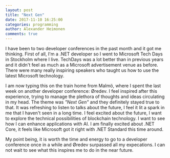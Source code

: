 ```yaml
---
layout: post
title: "Next Gen"
date: 2017-11-10 16:25:00
categories: programming
author: Alexander Heimonen
comments: true
---
```


I have been to two developer conferences in the past month and it got me thinking. First of all, I'm a .NET developer so I went to Microsoft Tech Days in Stockholm where I live. TechDays was a lot better than in previous years and it didn't feel as much as a Microsoft advertisement venue as before. There were many really inspiring speakers who taught us how to use the latest Microsoft technology.

I am now typing this on the train home from Malmö, where I spent the last week on another developer conference: Øredev.
I feel inspired after this experience, trying to manage the plethora of thoughts and ideas circulating in my head. The theme was *"Next Gen"* and they definitely stayed true to that. It was refreshing to listen to talks about the future, I feel it lit a spark in me that I haven't seen in a long time. I feel excited about the future, I want to explore the technical possibilities of blockchain technology. I want to see how I can enhance applications with AI. I am finally excited about .NET Core, it feels like Microsoft got it right with .NET Standard this time around.

My point being, it is worth the time and energy to go to a developer conference once in a while and Øredev surpassed all my expecations. I can not wait to see what this inspires me to do in the near future.